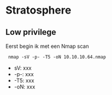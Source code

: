 # Stratosphere

## Low privilege

Eerst begin ik met een Nmap scan

``` nmap -sV -p- -T5 -oN 10.10.10.64.nmap```

<ul>
	<li>sV: xxx </li>
	<li>-p-: xxx </li>
	<li>-T5: xxx </li>
	<li>-oN: xxx </li>
</ul>